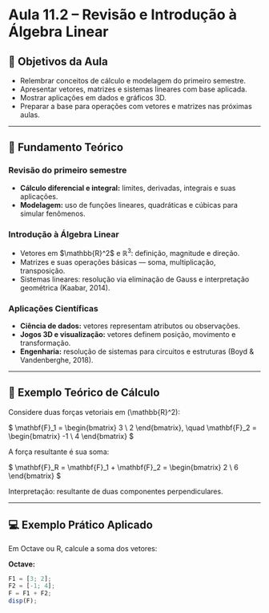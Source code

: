 # Aula 11.2 – Revisão e Introdução à Álgebra Linear

## 🎯 Objetivos da Aula

- Relembrar conceitos de cálculo e modelagem do primeiro semestre.  
- Apresentar vetores, matrizes e sistemas lineares com base aplicada.  
- Mostrar aplicações em dados e gráficos 3D.  
- Preparar a base para operações com vetores e matrizes nas próximas aulas.

---

## 📘 Fundamento Teórico

### Revisão do primeiro semestre
- **Cálculo diferencial e integral:** limites, derivadas, integrais e suas aplicações.
- **Modelagem:** uso de funções lineares, quadráticas e cúbicas para simular fenômenos.

### Introdução à Álgebra Linear
- Vetores em $\mathbb{R}^2\$ e $\mathbb{R}^3$: definição, magnitude e direção.  
- Matrizes e suas operações básicas — soma, multiplicação, transposição.  
- Sistemas lineares: resolução via eliminação de Gauss e interpretação geométrica (Kaabar, 2014).

### Aplicações Científicas
- **Ciência de dados:** vetores representam atributos ou observações.  
- **Jogos 3D e visualização:** vetores definem posição, movimento e transformação.  
- **Engenharia:** resolução de sistemas para circuitos e estruturas (Boyd & Vandenberghe, 2018).

---

## 🧮 Exemplo Teórico de Cálculo

Considere duas forças vetoriais em \(\mathbb{R}^2\):

\$
\mathbf{F}_1 = \begin{bmatrix} 3 \\ 2 \end{bmatrix}, \quad
\mathbf{F}_2 = \begin{bmatrix} -1 \\ 4 \end{bmatrix}
\$

A força resultante é sua soma:

\$
\mathbf{F}_R = \mathbf{F}_1 + \mathbf{F}_2 = \begin{bmatrix} 2 \\ 6 \end{bmatrix}
\$

Interpretação: resultante de duas componentes perpendiculares.

---

## 💻 Exemplo Prático Aplicado

Em Octave ou R, calcule a soma dos vetores:

**Octave:**
```octave
F1 = [3; 2];
F2 = [-1; 4];
F = F1 + F2;
disp(F);


